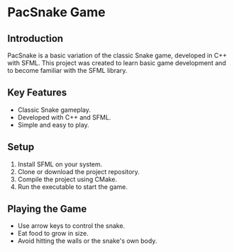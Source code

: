 # PacSnake Game

## Introduction
PacSnake is a basic variation of the classic Snake game, developed in C++ with SFML. This project was created to learn basic game development and to become familiar with the SFML library.

## Key Features
- Classic Snake gameplay.
- Developed with C++ and SFML.
- Simple and easy to play.

## Setup
1. Install SFML on your system.
2. Clone or download the project repository.
3. Compile the project using CMake.
4. Run the executable to start the game.

## Playing the Game
- Use arrow keys to control the snake.
- Eat food to grow in size.
- Avoid hitting the walls or the snake's own body.
